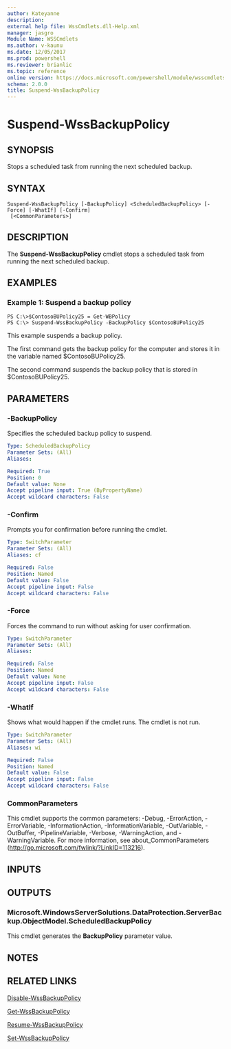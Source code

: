 ```yaml
---
author: Kateyanne
description: 
external help file: WssCmdlets.dll-Help.xml
manager: jasgro
Module Name: WSSCmdlets
ms.author: v-kaunu
ms.date: 12/05/2017
ms.prod: powershell
ms.reviewer: brianlic
ms.topic: reference
online version: https://docs.microsoft.com/powershell/module/wsscmdlets/suspend-wssbackuppolicy?view=windowsserver2012r2-ps&wt.mc_id=ps-gethelp
schema: 2.0.0
title: Suspend-WssBackupPolicy
---
```


# Suspend-WssBackupPolicy

## SYNOPSIS
Stops a scheduled task from running the next scheduled backup.

## SYNTAX

```
Suspend-WssBackupPolicy [-BackupPolicy] <ScheduledBackupPolicy> [-Force] [-WhatIf] [-Confirm]
 [<CommonParameters>]
```

## DESCRIPTION
The **Suspend-WssBackupPolicy** cmdlet stops a scheduled task from running the next scheduled backup.

## EXAMPLES

### Example 1: Suspend a backup policy
```
PS C:\>$ContosoBUPolicy25 = Get-WBPolicy
PS C:\> Suspend-WssBackupPolicy -BackupPolicy $ContosoBUPolicy25
```

This example suspends a backup policy.

The first command gets the backup policy for the computer and stores it in the variable named $ContosoBUPolicy25.

The second command suspends the backup policy that is stored in $ContosoBUPolicy25.

## PARAMETERS

### -BackupPolicy
Specifies the scheduled backup policy to suspend.

```yaml
Type: ScheduledBackupPolicy
Parameter Sets: (All)
Aliases: 

Required: True
Position: 0
Default value: None
Accept pipeline input: True (ByPropertyName)
Accept wildcard characters: False
```

### -Confirm
Prompts you for confirmation before running the cmdlet.

```yaml
Type: SwitchParameter
Parameter Sets: (All)
Aliases: cf

Required: False
Position: Named
Default value: False
Accept pipeline input: False
Accept wildcard characters: False
```

### -Force
Forces the command to run without asking for user confirmation.

```yaml
Type: SwitchParameter
Parameter Sets: (All)
Aliases: 

Required: False
Position: Named
Default value: None
Accept pipeline input: False
Accept wildcard characters: False
```

### -WhatIf
Shows what would happen if the cmdlet runs.
The cmdlet is not run.

```yaml
Type: SwitchParameter
Parameter Sets: (All)
Aliases: wi

Required: False
Position: Named
Default value: False
Accept pipeline input: False
Accept wildcard characters: False
```

### CommonParameters
This cmdlet supports the common parameters: -Debug, -ErrorAction, -ErrorVariable, -InformationAction, -InformationVariable, -OutVariable, -OutBuffer, -PipelineVariable, -Verbose, -WarningAction, and -WarningVariable. For more information, see about_CommonParameters (http://go.microsoft.com/fwlink/?LinkID=113216).

## INPUTS

## OUTPUTS

### Microsoft.WindowsServerSolutions.DataProtection.ServerBackup.ObjectModel.ScheduledBackupPolicy
This cmdlet generates the **BackupPolicy** parameter value.

## NOTES

## RELATED LINKS

[Disable-WssBackupPolicy](./Disable-WssBackupPolicy.md)

[Get-WssBackupPolicy](./Get-WssBackupPolicy.md)

[Resume-WssBackupPolicy](./Resume-WssBackupPolicy.md)

[Set-WssBackupPolicy](./Set-WssBackupPolicy.md)

